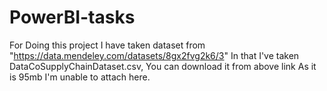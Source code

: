 # PowerBI-tasks
For Doing this project I have taken dataset from "https://data.mendeley.com/datasets/8gx2fvg2k6/3" 
In that I've taken DataCoSupplyChainDataset.csv, You can download it from above link As it is 95mb I'm unable to attach here. 
